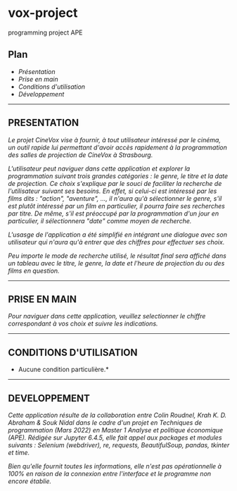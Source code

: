 # vox-project
programming project APE


Plan
---
  - *Présentation*
  - *Prise en main*
  - *Conditions d'utilisation*
  - *Développement*
  
---------------------------------------------------------------------------------------------------------------------------------------------------------------------------------

PRESENTATION
---
*Le projet CineVox vise à fournir, à tout utilisateur intéressé par le cinéma, un outil rapide lui permettant d'avoir accès rapidement à la programmation des salles de projection de CineVox à Strasbourg.*

*L'utilisateur peut naviguer dans cette application et explorer la programmation suivant trois grandes catégories : le genre, le titre et la date de projection.*
*Ce choix s'explique par le souci de faciliter la recherche de l'utilisateur suivant ses besoins. En effet, si celui-ci est intéressé par les films dits : "action", "aventure", ..., il n'aura qu'à sélectionner le genre, s'il est plutôt intéressé par un film en particulier, il pourra faire ses recherches par titre. De même, s'il est préoccupé par la programmation d'un jour en particulier, il sélectionnera "date" comme moyen de recherche.*

*L'usasge de l'application a été simplifié en intégrant une dialogue avec son utilisateur qui n'aura qu'à entrer que des chiffres pour effectuer ses choix.*

*Peu importe le mode de recherche utilisé, le résultat final sera affiché dans un tableau avec le titre, le genre, la date et l'heure de projection du ou des films en question.*

------------------------------
PRISE EN MAIN
--
*Pour naviguer dans cette application, veuillez selectionner le chiffre correspondant à vos choix et suivre les indications.*

------------------------------
CONDITIONS D'UTILISATION
--
* Aucune condition particulière.*

------------------------------
DEVELOPPEMENT
---
*Cette application résulte de la collaboration entre Colin Roudnel, Krah K. D. Abraham & Souk Nidal dans le cadre d'un projet en Techniques de programmation (Mars 2022) en Master 1 Analyse et politique économique (APE). Rédigée sur Jupyter 6.4.5, elle fait appel aux packages et modules suivants : Selenium (webdriver), re, requests, BeautifulSoup, pandas, tkinter et time.*

*Bien qu'elle fournit toutes les informations, elle n'est pas opérationnelle à 100% en raison de la connexion entre l'interface et le programme non encore établie.*
